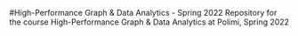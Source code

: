 #High-Performance Graph & Data Analytics - Spring 2022
Repository for the course High-Performance Graph & Data Analytics at Polimi, Spring 2022
